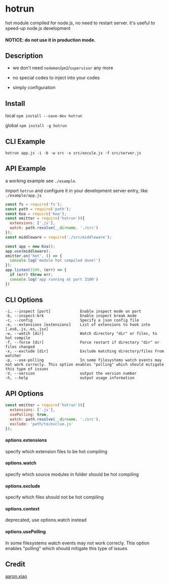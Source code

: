 # hotrun
hot module compiled for node.js, no need to restart server. it's useful to speed-up node.js development

#### NOTICE: do not use it in production mode.

## Description

- we don't need `nodemon`/`pm2`/`supervisor` any more

- no special codes to inject into your codes

- simply configuration

## Install
local
`npm install --save-dev hotrun`

global
`npm install -g hotrun`

## CLI Example

`hotrun app.js -i -b -w src -x src/excule.js -f src/server.js`

## API Example
a working example see `./example`.

import `hotrun` and configure it in your development server entry, like `./example/app.js`
```JavaScript
const fs = require('fs');
const path = require('path');
const Koa = require('koa');
const emitter = require('hotrun')({
  extensions: ['.js'],
  watch: path.resolve(__dirname, './src')
});
const middleware = require('./src/middleware');

const app = new Koa();
app.use(middleware);
emitter.on('hot', () => {
  console.log('module hot compiled done!')
});
app.listen(3100, (err) => {
  if (err) throw err;
  console.log('app running at port 3100')
})
```

## CLI Options
```
-i, --inspect [port]             Enable inspect mode on port
-b, --inspect-brk                Enable inspect break mode
-c, --config                     Specify a json config file
-e, --extensions [extensions]    List of extensions to hook into [.es6,.js,.es,.jsx]
-w, --watch [dir]                Watch directory "dir" or files, to hot compile
-f, --force [dir]                Force restart if directory "dir" or files changed
-x, --exclude [dir]              Exclude matching directory/files from watcher
-p, --use-polling                In some filesystems watch events may not work correcly. This option enables "polling" which should mitigate this type of issues
-V, --version                    output the version number
-h, --help                       output usage information
```

## API Options
```JavaScript
const emitter = require('hotrun')({
  extensions: ['.js'],
  usePolling: true,
  watch: path.resolve(__dirname, './src'),
  exclude: 'path/to/exclue.js'
});
```
#### options.extensions
specify which extension files to be hot compiling

#### options.watch
specify which source modules in folder should be hot compiling

#### options.exclude
specify which files should not be hot compiling

#### options.context
deprecated, use options.watch instead

#### options.usePolling
In some filesystems watch events may not work correcly. This option enables "polling" which should mitigate this type of issues

## Credit
[aaron.xiao](http://veryos.com)

